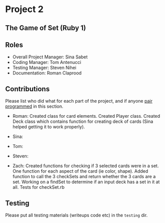 # Project 2
## The Game of Set (Ruby 1)

## Roles
* Overall Project Manager: Sina Sabet
* Coding Manager: Tom Antenucci
* Testing Manager: Steven Nihei
* Documentation: Roman Claprood

## Contributions
Please list who did what for each part of the project, and if anyone [pair programmed](http://en.wikipedia.org/wiki/Pair_programming) in this section.

* Roman: Created class for card elements. Created Player class. Created Deck class which contains function for creating deck of cards (Sina helped
         getting it to work properly).

* Sina:

* Tom:

* Steven: 

* Zach: Created functions for checking if 3 selected cards were in a set. One function for each aspect of the card (ie color, shape). Added function to call the 3 checkSets and return whether the 3 cards are a set. Working on a findSet to determine if an input deck has a set in it at all. Tests for checkSet.rb

## Testing
Please put all testing materials (writeups code etc) in the `testing` dir.

